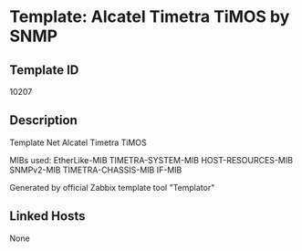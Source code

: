 # Template: Alcatel Timetra TiMOS by SNMP

## Template ID
10207

## Description
Template Net Alcatel Timetra TiMOS

MIBs used:
EtherLike-MIB
TIMETRA-SYSTEM-MIB
HOST-RESOURCES-MIB
SNMPv2-MIB
TIMETRA-CHASSIS-MIB
IF-MIB

Generated by official Zabbix template tool "Templator"

## Linked Hosts
None

